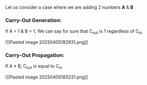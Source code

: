 Let us consider a case where we are adding 2 numbers **A** & **B**
### Carry-Out Generation:
If A = 1 & B = 1,
	We can say for sure that C<sub>out</sub> is 1 regardless of C<sub>in</sub>

![[Pasted image 20250405182931.png]]

### Carry-Out Propagation:
If A ≠ B,
	C<sub>out</sub> is equal to C<sub>in</sub>

![[Pasted image 20250405183231.png]]
